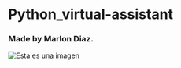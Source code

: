# Python_virtual-assistant

### Made by Marlon Diaz.

![Esta es una imagen](https://myoctocat.com/assets/images/base-octocat.svg)
